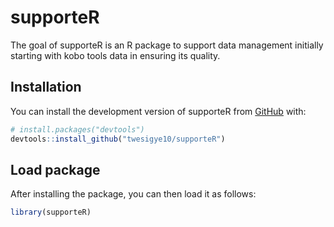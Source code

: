 
# supporteR

<!-- badges: start -->
<!-- badges: end -->

The goal of supporteR is an R package to support data management
initially starting with kobo tools data in ensuring its quality.

## Installation

You can install the development version of supporteR from
[GitHub](https://github.com/) with:

``` r
# install.packages("devtools")
devtools::install_github("twesigye10/supporteR")
```

## Load package

After installing the package, you can then load it as follows:

``` r
library(supporteR)
```

